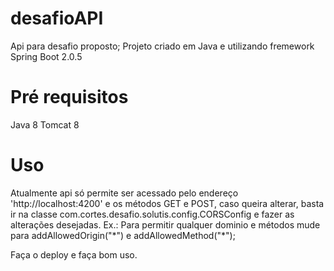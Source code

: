 # desafioAPI

Api para desafio proposto;
Projeto criado em Java e utilizando fremework Spring Boot 2.0.5

# Pré requisitos

Java 8
Tomcat 8

# Uso

Atualmente api só permite ser acessado pelo endereço 'http://localhost:4200' e os métodos GET e POST, caso queira alterar, basta ir na classe com.cortes.desafio.solutis.config.CORSConfig e fazer as alterações desejadas. Ex.: Para permitir qualquer dominio e métodos mude para addAllowedOrigin("\*") e addAllowedMethod("\*");

Faça o deploy e faça bom uso.
